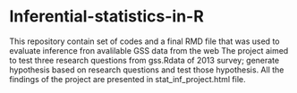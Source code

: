 # Inferential-statistics-in-R
This repository contain set of codes and a final RMD file that was used to evaluate inference fron avalilable GSS data from the web
The project aimed to test three research questions from gss.Rdata of 2013 survey; generate hypothesis based on research questions and test those hypothesis.
All the findings of the project are presented in stat_inf_project.html file.
